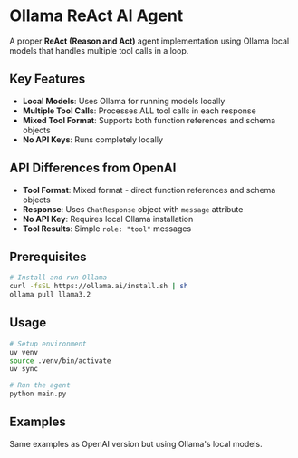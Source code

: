 # Ollama ReAct AI Agent

A proper **ReAct (Reason and Act)** agent implementation using Ollama local models that handles multiple tool calls in a loop.

## Key Features

- **Local Models**: Uses Ollama for running models locally
- **Multiple Tool Calls**: Processes ALL tool calls in each response
- **Mixed Tool Format**: Supports both function references and schema objects
- **No API Keys**: Runs completely locally

## API Differences from OpenAI

- **Tool Format**: Mixed format - direct function references and schema objects
- **Response**: Uses `ChatResponse` object with `message` attribute
- **No API Key**: Requires local Ollama installation
- **Tool Results**: Simple `role: "tool"` messages

## Prerequisites

```bash
# Install and run Ollama
curl -fsSL https://ollama.ai/install.sh | sh
ollama pull llama3.2
```

## Usage

```bash
# Setup environment
uv venv
source .venv/bin/activate
uv sync

# Run the agent
python main.py
```

## Examples

Same examples as OpenAI version but using Ollama's local models.